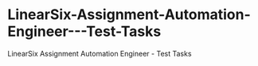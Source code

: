 # LinearSix-Assignment-Automation-Engineer---Test-Tasks
LinearSix Assignment Automation Engineer - Test Tasks
